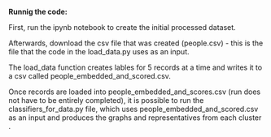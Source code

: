 __Runnig the code:__

First, run the ipynb notebook to create the initial processed dataset.

Afterwards, download the csv file that was created (people.csv) - this is the file that the code in the load_data.py uses as an input.

The load_data function creates lables for 5 records at a time and writes it to a csv called people_embedded_and_scored.csv.

Once records are loaded into people_embedded_and_scores.csv (run does not have to be entirely completed), it is possible to run the classifiers_for_data.py file, which uses people_embedded_and_scored.csv as an input and produces the graphs and representatives from each cluster .

